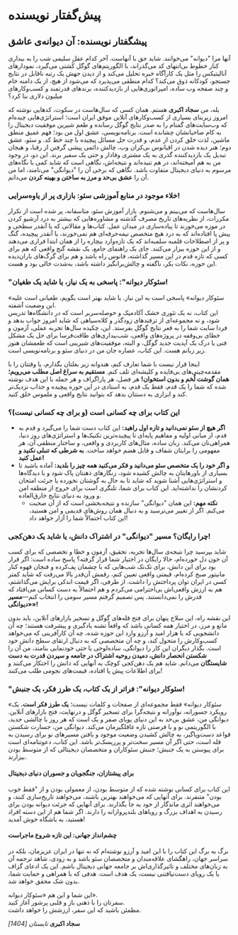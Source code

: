 # پیش‌گفتار نویسنده

## پیشگفتار نویسنده: آن دیوانه‌ی عاشق

آنها مرا "دیوانه" می‌خوانند. شاید حق با آنهاست. آخر کدام عقل سلیمی شب را به بیداری کنار خطوط بی‌انتهای کد می‌گذراند، با الگوریتم‌های گوگل کُشتی می‌گیرد، نمودارهای آنالیتیکس را مثل یک کارآگاه خبره تحلیل می‌کند و از دیدن جهش یک رتبه ناقابل در نتایج جستجو، کودکانه ذوق می‌کند؟ کدام منطقی می‌پذیرد که می‌شود از هیچ، از یک دامنه خام و چند صفحه وب ساده، امپراتوری‌هایی از بازدیدکننده، برندهای قدرتمند و کسب‌وکارهای میلیون دلاری بنا کرد؟

بله، من **سجاد اکبری** هستم. همان کسی که سال‌هاست در سکوت، کدهایی نوشته که امروز زیربنای بسیاری از کسب‌وکارهای آنلاین موفق ایران است؛ استراتژی‌هایی چیده‌ام که وب‌سایت‌های گمنام را به صدر نتایج گوگل رسانده و طعم شیرین موفقیت دیجیتال را به کام صاحبانشان چشانده است. برنامه‌نویسی، عشق اول من بود؛ فهم عمیق منطق ماشین، لذت خلق کردن از عدم، و قدرت حل مسائل پیچیده با چند خط کد. و سئو، عشق دوم؛ هنر دیده شدن در اقیانوس بی‌کران وب، چالش دائمی پیشی گرفتن از رقبا، و هیجان تبدیل یک بازدیدکننده گذری به یک مشتری وفادار و حتی یک سفیر برند. این دو، در وجود من به هم آمیخته‌اند، در هم تنیده‌اند و نتیجه‌اش، نگاهی است که شاید کمی با نگاه‌های مرسوم به دنیای دیجیتال متفاوت باشد. نگاهی که برخی آن را "دیوانگی" می‌نامند، اما من آن را **عشق بی‌حد و مرز به ساختن و بهینه کردن** می‌دانم.

### خلاء موجود در منابع آموزشی سئو: بازاری پر از یاوه‌سرایی!

سال‌هاست که می‌بینم و می‌شنوم. بازار آموزش سئو، متاسفانه، پر شده است از تکرار مکررات، از نظریه‌های تاریخ مصرف گذشته و مشاوره‌هایی که بیشتر به درد آرشیو کردن در موزه می‌خورند تا پیاده‌سازی در میدان عمل. کتاب‌ها و مقالاتی که یا آنقدر سطحی و پیش پا افتاده‌اند که به درد هیچ متخصص نیمه‌حرفه‌ای هم نمی‌خورند، یا آنقدر پیچیده، گنگ و پر از اصطلاحات قلمبه سلمبه‌اند که یک تازه‌وارد بیچاره را از همان ابتدا فراری می‌دهند و از این حوزه بیزار می‌کنند. جای یک راهنمای جامع، یک نقشه گنج واقعی که هم برای کسی که تازه قدم در این مسیر گذاشته، فانوس راه باشد و هم برای گرگ‌های باران‌دیده این حوزه، نکات بکر، ناگفته و چالش‌برانگیز داشته باشد، به‌شدت خالی بود و هست.

### "سئوکار دیوانه": پاسخی به یک نیاز، یا شاید یک طغیان!

«سئوکار دیوانه» پاسخی است به این نیاز. یا شاید بهتر است بگویم، طغیانی است علیه این وضعیت آشفته.\
این کتاب، نه یک تئوری خشک آکادمیک و حوصله‌سربر است که در دانشگاه‌ها تدریس شود، و نه مجموعه‌ای از ترفندهای زودگذر و کلاه‌سیاهی که شاید امروز جواب بدهد و فردا سایت شما را به قعر نتایج گوگل بفرستد. این، چکیده سال‌ها تجربه عملی، آزمون و خطای بی‌وقفه در پروژه‌های واقعی، شب‌بیداری‌های طاقت‌فرسا برای حل یک مشکل فنی یا درک یک آپدیت جدید گوگل، و البته، موفقیت‌های شیرینی است که طعمشان هنوز زیر زبانم هست. این کتاب، عصاره جان من در دنیای سئو و برنامه‌نویسی است.

اینجا قرار نیست با شما تعارف کنم، هندوانه زیر بغلتان بگذارم، یا وقتتان را با مقدمه‌چینی‌های بی‌فایده و کلیشه‌ای تلف کنم. **مستقیم به سراغ اصل مطلب می‌رویم؛ همان گوشت لُخم و بدون استخوان!** هر فصل، هر پاراگراف و هر جمله با این هدف نوشته شده که شما را یک قدم، فقط یک قدم، به استادی در این حوزه پیچیده و جذاب نزدیک‌تر کند و ابزاری به دستتان بدهد که بتوانید نتایج واقعی و ملموس خلق کنید.

### این کتاب برای چه کسانی است (و برای چه کسانی نیست)؟

* **اگر هیچ از سئو نمی‌دانید و تازه اول راهید:** این کتاب دست شما را می‌گیرد و قدم به قدم، از مبانی اولیه و مفاهیم پایه‌ای تا پیچیده‌ترین تکنیک‌ها و استراتژی‌های روز دنیا، همراهی‌تان می‌کند. زبان ساده، مثال‌های کاربردی و واقعی، و ساختار منطقی آن، هر مفهومی را برایتان شفاف و قابل هضم خواهد ساخت. **به شرطی که تنبلی نکنید و عمل کنید!**
* **و اگر خود را یک متخصص سئو می‌دانید و فکر می‌کنید همه چیز را بلدید:** آماده باشید تا بسیاری از باورهایتان به چالش کشیده شود، زنگارهای ذهنتان پاک شود و با دیدگاه‌ها و استراتژی‌هایی آشنا شوید که شاید تا به حال به گوشتان نخورده یا جرئت امتحان کردنشان را نداشته‌اید. این کتاب برای شما، تلنگری است برای خروج از منطقه امن و ورود به دنیای نتایج خارق‌العاده.
  * **نکته مهم:** این همان "دیوانگی" سازنده و نتیجه‌بخشی است که از آن صحبت می‌کنم. اگر از تغییر می‌ترسید و به دنبال همان روش‌های قدیمی و امن هستید، این کتاب احتمالاً شما را آزار خواهد داد!

### چرا رایگان؟ مسیر "دیوانگی" در اشتراک دانش، یا شاید یک دهن‌کجی!

شاید بپرسید چرا نتیجه‌ی سال‌ها تجربه، تحقیق، آزمون و خطا و تخصصی که برای کسب آن خون دل خورده‌ام، حالا رایگان در اختیار شما قرار گرفته؟ پاسخ ساده است: اگر قرار بود برای این دانش، برای تک‌تک شب‌هایی که با چشمان پف‌کرده و فنجان قهوه کنار مانیتور صبح کرده‌ام، قیمتی واقعی تعیین کنم، رقمش آن‌قدر بالا می‌رفت که شاید کمتر کسی در ایران توان پرداختش را داشت. از طرفی، اگر قیمت اندکی برایش می‌گذاشتم، هم به ارزش واقعی‌اش بی‌احترامی می‌کردم و هم احتمالاً به دست کسانی می‌افتاد که قدرش را نمی‌دانستند. پس تصمیم گرفتم مسیر سومی را انتخاب کنم—**مسیر «دیوانگی»!**

این نقشه راه، این سلاح پنهان برای فتح قله‌های گوگل و تسخیر بازارهای آنلاین، باید بدون مانع و مرز، در اختیار همه کسانی باشد که واقعاً تشنه یادگیری و پیشرفت هستند؛ چه آن دانشجویی که با هزار امید و آرزو وارد این حوزه شده، چه آن کارآفرینی که می‌خواهد کسب‌وکارش را متحول کند، و چه آن متخصصی که به دنبال ارتقای سطح دانش خود است. بگذار دیگران این کار را دیوانگی، ساده‌لوحی یا حتی خودنمایی بنامند، من آن را **شکستن انحصار دانش، دمیدن روحیه اشتراک در جامعه و سپردن قدرت به دست شایستگان** می‌دانم. شاید هم یک دهن‌کجی کوچک به آنهایی که دانش را احتکار می‌کنند و برای اطلاعات پیش پا افتاده، قیمت‌های نجومی طلب می‌کنند!

### "سئوکار دیوانه": فراتر از یک کتاب، یک طرز فکر، یک جنبش!

«سئوکار دیوانه» فقط مجموعه‌ای از صفحات و کلمات نیست؛ **یک طرز فکر است.** یک رویکرد جسورانه، نوآورانه و نتیجه‌گرا برای تسخیر گوگل و درنهایت، فتح بازارهای آنلاین. دیوانگی من، عشق بی‌حد به این دنیای پویای صفر و یک است که هر روز با چالشی جدید، با الگوریتمی نو و با فرصتی تازه غافلگیرمان می‌کند. دیوانگی من، جسارت شکستن قواعد دست‌وپاگیر، به چالش کشیدن وضعیت موجود و یافتن مسیرهای نو برای رسیدن به قله است، حتی اگر آن مسیر سخت‌تر و پرریسک‌تر باشد. این کتاب، دعوتنامه‌ای است برای پیوستن به یک جنبش؛ جنبش سئوکاران و متخصصان دیجیتالی که از متوسط بودن بیزارند.

#### برای پیشتازان، جنگجویان و جسوران دنیای دیجیتال

این کتاب برای کسانی نوشته شده که از متوسط بودن، از معمولی بودن و از "فقط خوب بودن" متنفرند. برای آنهایی که می‌خواهند بهترین باشند، می‌خواهند تاریخ‌سازی کنند، و می‌خواهند اثری ماندگار از خود به جا بگذارند. برای آنهایی که جرئت دیوانه بودن برای رسیدن به اهداف بزرگ و رویاهای بلندپروازانه را دارند. اگر شما هم از این دسته افراد هستید، به باشگاه خوش آمدید!

#### چشم‌انداز جهانی: این تازه شروع ماجراست

برگ به برگ این کتاب را با این امید و آرزو نوشته‌ام که نه تنها در ایران عزیزمان، بلکه در سراسر جهان، راهگشای علاقه‌مندان و متخصصان سئو باشد و به زودی، شاهد ترجمه آن به زبان‌های مختلف و تاثیرگذاری‌اش بر جامعه جهانی دیجیتال باشم. این یک ادعای گزاف یا یک رویای دست‌نیافتنی نیست، یک هدف است. هدفی که با همراهی و حمایت شما، بدون شک محقق خواهد شد.

این شما و این هم «سئوکار دیوانه».\
سفرتان را با ذهنی باز و قلبی پرشور آغاز کنید.\
مطمئن باشید که این سفر، ارزشش را خواهد داشت.

**سجاد اکبری** _تابستان \[1404]_
